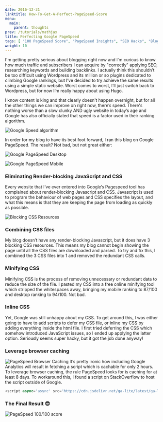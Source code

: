 ```yaml
---
date: 2016-12-31
linktitle: How-To-Get-A-Perfect-PageSpeed-Score
menu:
  main:
    parent: thoughts
prev: /tutorials/mathjax
title: Perfecting Google PageSpeed
tags: [ "100 PageSpeed Score", "PageSpeed Insights", "SEO Hacks", "Blog Optimisation"]
weight: 10
---
```


I'm getting pretty serious about blogging right now and I’m curious to know how much traffic and subscribers I can acquire by "correctly" applying SEO, researching keywords and building backlinks. I actually think this shouldn’t be too difficult using Wordpress and its million or so plugins dedicated to climbing Google rankings, but I’ve decided to try achieve the same results using a simple static website. Worst comes to worst, I’ll just switch back to Wordpress, but for now I’m really happy about using Hugo.

I know content is king and that clearly doesn't happen overnight, but for all the other things we can improve on right now, there’s speed. There's nothing worse than a slow clunky AND ugly website in today’s age and Google has also officially stated that speed is a factor used in their ranking algorithm.

![Google Speed algorithm](https://cdn-images-1.medium.com/max/800/1*P4yxY8HBaW34SW5Bbng2LQ.jpeg)

In order for my blog to have its best foot forward, I ran this blog on Google PageSpeed. The result? Not bad, but not great either:

![Google PageSpeed Desktop](https://cdn-images-1.medium.com/max/800/1*EiF6ESXTogj-_K-TsnNXVw.png)

![Google PageSpeed Mobile](https://cdn-images-1.medium.com/max/800/1*ok6h_sV490Bizj2uyL0fkg.png)

### Eliminating Render-blocking JavaScript and CSS
Every website that I’ve ever entered into Google’s Pagespeed tool has complained about render-blocking Javascript and CSS. Javascript is used to program the behaviour of web pages and CSS specifies the layout, and what this means is that they are keeping the page from loading as quickly as possible.

![Blocking CSS Resources](https://cdn-images-1.medium.com/max/800/1*4uAo4OWeBr5Do2rGhJ3aqw.png)

### Combining CSS files
My blog doesn’t have any render-blocking Javascript, but it does have 3 blocking CSS resources. This means my blog cannot begin showing the page until all the CSS files are downloaded and parsed. To try and fix this, I combined the 3 CSS files into 1 and removed the redundant CSS calls.

### Minifying CSS
Minifying CSS is the process of removing unnecessary or redundant data to reduce the size of the file. I pasted my CSS into a free online minifying tool which stripped the whitespaces away, bringing my mobile ranking to 87/100 and desktop ranking to 94/100. Not bad.

### Inline CSS

Yet, Google was still unhappy about my CSS. To get around this, I was either going to have to add scripts to defer my CSS file, or inline my CSS by adding everything inside the html file. I first tried deferring the CSS which somehow introduced JavaScript issues, so I ended up applying the latter option. Seriously seems super hacky, but it got the job done anyway!

### Leverage browser caching
![PageSpeed Browser Caching](https://cdn-images-1.medium.com/max/800/1*jkw_nQnE_rvj6JmcDXSZkw.png)
It’s pretty ironic how including Google Analytics will result in fetching a script which is cachable for only 2 hours. To leverage browser caching, the rule PageSpeed looks for is caching for at least 8 days. To workaround this, I found a script on StackOverflow to host the script outside of Google.

```javascript
<script async='async' src='https://cdn.jsdelivr.net/ga-lite/latest/ga-lite.min.js'></script> <script>var galite=galite||{};galite.UA="xx-xxxxxxx-x";</script>
```

### The Final Result 😎
![PageSpeed 100/100 score](https://cdn-images-1.medium.com/max/800/1*QQid6blG9i03ETv1-2-RWQ.png)
